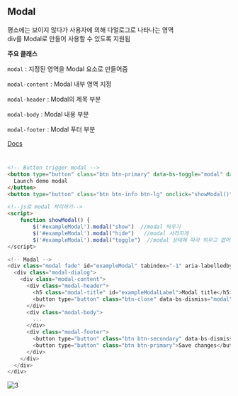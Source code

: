 ## Modal

평소에는 보이지 않다가 사용자에 의해 다얼로그로 나타나는 영역     
div를 Modal로 만들어 사용할 수 있도록 지원됨

**주요 클래스**

`modal` : 지정된 영역을 Modal 요소로 만들어줌

`modal-content` : Modal 내부 영역 지정

`modal-header` : Modal의 제목 부분

`modal-body` : Modal 내용 부분

`modal-footer` : Modal 푸터 부분

[Docs](https://getbootstrap.com/docs/5.0/components/modal/)

#

```html
<!-- Button trigger modal -->
<button type="button" class="btn btn-primary" data-bs-toggle="modal" data-bs-target="#exampleModal">
  Launch demo modal
</button>
<button type="button" class="btn btn-info btn-lg" onclick="showModal()">Open Modal in js</button>

<!--js로 modal 처리하기-->
<script>
	function showModal() {
		$('#exampleModal').modal("show")  //modal 띄우기
		$('#exampleModal').modal("hide")   //modal 사라지게
		$('#exampleModal').modal("toggle")  //modal 상태에 따라 띄우고 없어지게 함
</script>		

<!-- Modal -->
<div class="modal fade" id="exampleModal" tabindex="-1" aria-labelledby="exampleModalLabel" aria-hidden="true">
  <div class="modal-dialog">
    <div class="modal-content">
      <div class="modal-header">
        <h5 class="modal-title" id="exampleModalLabel">Modal title</h5>
        <button type="button" class="btn-close" data-bs-dismiss="modal" aria-label="Close"></button>
      </div>
      <div class="modal-body">
        ...
      </div>
      <div class="modal-footer">
        <button type="button" class="btn btn-secondary" data-bs-dismiss="modal">Close</button>
        <button type="button" class="btn btn-primary">Save changes</button>
      </div>
    </div>
  </div>
</div>

```

![3](https://user-images.githubusercontent.com/44824456/135980617-f60c620c-7eed-4628-8a2b-b4bb63004078.png)

